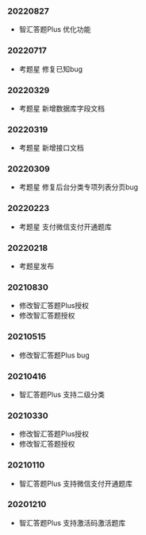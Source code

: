 ### 20220827
+ 智汇答题Plus 优化功能

### 20220717
+ 考题星 修复已知bug

### 20220329
+ 考题星 新增数据库字段文档

### 20220319
+ 考题星 新增接口文档

### 20220309
+ 考题星 修复后台分类专项列表分页bug

### 20220223
+ 考题星 支付微信支付开通题库

### 20220218
+ 考题星发布

### 20210830
+ 修改智汇答题Plus授权
+ 修改智汇答题授权

### 20210515
+ 修改智汇答题Plus bug

### 20210416
+ 智汇答题Plus 支持二级分类

### 20210330
+ 修改智汇答题Plus授权
+ 修改智汇答题授权

### 20210110
+ 智汇答题Plus 支持微信支付开通题库

### 20201210
+ 智汇答题Plus 支持激活码激活题库
